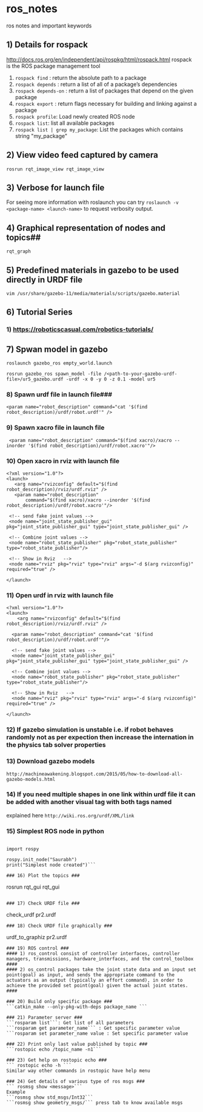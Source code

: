 # ros_notes
ros notes and important keywords


## 1) Details for rospack ##
http://docs.ros.org/en/independent/api/rospkg/html/rospack.html
rospack is the ROS package management tool
1) ```rospack find``` : return the absolute path to a package
2) ```rospack depends``` : return a list of all of a package’s dependencies
3) ```rospack depends-on``` : return a list of packages that depend on the given package
4) ```rospack export``` : return flags necessary for building and linking against a package
5) ```rospack profile```: Load newly created ROS node
6) ```rospack list```: list all available packages
7) ```rospack list | grep my_package```: List the packages which contains string "my_package"

## 2) View video feed captured by camera ##
```
rosrun rqt_image_view rqt_image_view
```
## 3) Verbose for launch file ##
For seeing more information with roslaunch you can try 
```roslaunch -v <package-name> <launch-name>``` to request verbosity output.

## 4) Graphical representation of nodes and topics##
```
rqt_graph
```
## 5) Predefined materials in gazebo to be used directly in URDF file 
```
vim /usr/share/gazebo-11/media/materials/scripts/gazebo.material
```

## 6) Tutorial Series ##

### 1) https://roboticscasual.com/robotics-tutorials/ ###

## 7)  Spwan model in gazebo ##
```
roslaunch gazebo_ros empty_world.launch
```
```
rosrun gazebo_ros spawn_model -file /<path-to-your-gazebo-urdf-file>/ur5_gazebo.urdf -urdf -x 0 -y 0 -z 0.1 -model ur5
```
### 8) Spawn urdf file in launch file###
```
<param name="robot_description" command="cat '$(find robot_description)/urdf/robot.urdf'" />
```
### 9) Spawn xacro file in launch file ###
```
 <param name="robot_description" command="$(find xacro)/xacro --inorder '$(find robot_description)/urdf/robot.xacro'"/>
 ```
 
 
 ### 10) Open xacro in rviz with launch file ###
 ```
<?xml version="1.0"?>
<launch>
    <arg name="rvizconfig" default="$(find robot_description)/rviz/urdf.rviz" />
    <param name="robot_description"
        command="$(find xacro)/xacro --inorder '$(find robot_description)/urdf/robot.xacro'"/>

  <!-- send fake joint values -->
  <node name="joint_state_publisher_gui" pkg="joint_state_publisher_gui" type="joint_state_publisher_gui" />

  <!-- Combine joint values -->
  <node name="robot_state_publisher" pkg="robot_state_publisher" type="robot_state_publisher"/>

  <!-- Show in Rviz   -->
  <node name="rviz" pkg="rviz" type="rviz" args="-d $(arg rvizconfig)" required="true" />

</launch>
```

### 11) Open urdf in rviz with launch file ###
```
<?xml version="1.0"?>
<launch>
    <arg name="rvizconfig" default="$(find robot_description)/rviz/urdf.rviz" />

  <param name="robot_description" command="cat '$(find robot_description)/urdf/robot.urdf'"/>

  <!-- send fake joint values -->
  <node name="joint_state_publisher_gui" pkg="joint_state_publisher_gui" type="joint_state_publisher_gui" />

  <!-- Combine joint values -->
  <node name="robot_state_publisher" pkg="robot_state_publisher" type="robot_state_publisher"/>

  <!-- Show in Rviz   -->
  <node name="rviz" pkg="rviz" type="rviz" args="-d $(arg rvizconfig)" required="true" />

</launch>
```
### 12) If gazebo simulation is unstable i.e. if robot behaves randomly not as per expection then increase the internation in the physics tab solver properties ###

### 13) Download gazebo models ###
```
http://machineawakening.blogspot.com/2015/05/how-to-download-all-gazebo-models.html
```

### 14) If you need multiple shapes in one link within urdf file it can be added with another visual tag with both tags named ###
explained here
```http://wiki.ros.org/urdf/XML/link```


### 15) Simplest ROS node in python ###
```#! /usr/bin/env python

import rospy

rospy.init_node("Saurabh")
print("Simplest node created")```

### 16) Plot the topics ###
```
rosrun rqt_gui rqt_gui
```

### 17) Check URDF file ###
```
check_urdf pr2.urdf
```
### 18) Check URDF file graphically ###
```
urdf_to_graphiz pr2.urdf
```
### 19) ROS control ###
#### 1) ros_control consist of controller interfaces, controller managers, transmissions, hardware_interfaces, and the control_toolbox ####
#### 2) os_control packages take the joint state data and an input set point(goal) as input, and sends the appropriate command to the actuators as an output (typically an effort command), in order to achieve the provided set point(goal) given the actual joint states. ####

### 20) Build only specific package ###
```catkin_make --only-pkg-with-deps package_name ```

### 21) Parameter server ###
```rosparam list```: Get list of all parameters
```rosparam get parameter_name``` : Get specific parameter value
```rosparam set parameter_name value : Set specific parameter value

### 22) Print only last value published by topic ###
```rostopic echo /topic_name -n1```

### 23) Get help on rostopic echo ###
``` rostopic echo -h ```
Similar way other commands in rostopic have help menu

### 24) Get details of various type of ros msgs ###
``` rosmsg show <message>```
Example
```rosmsg show std_msgs/Int32```
```rosmsg show geometry_msgs/``` press tab to know available msgs


